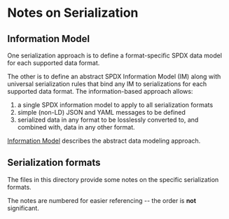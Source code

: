 # Notes on Serialization

## Information Model

One serialization approach is to define a format-specific SPDX data model for
each supported data format.

The other is to define an abstract SPDX Information Model (IM) along with universal
serialization rules that bind any IM to serializations for each supported data format.
The information-based approach allows:
1. a single SPDX information model to apply to all serialization formats
2. simple (non-LD) JSON and YAML messages to be defined
3. serialized data in any format to be losslessly converted to, and combined with,
data in any other format.

[Information Model](InformationModel) describes the abstract data modeling approach.

## Serialization formats

The files in this directory provide some notes on the specific serialization formats.

The notes are numbered for easier referencing -- the order is **not** significant.


